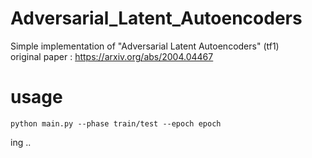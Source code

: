 # Adversarial_Latent_Autoencoders
Simple implementation of "Adversarial Latent Autoencoders" (tf1)  
original paper : https://arxiv.org/abs/2004.04467  

# usage
~~~
python main.py --phase train/test --epoch epoch
~~~
ing ..
